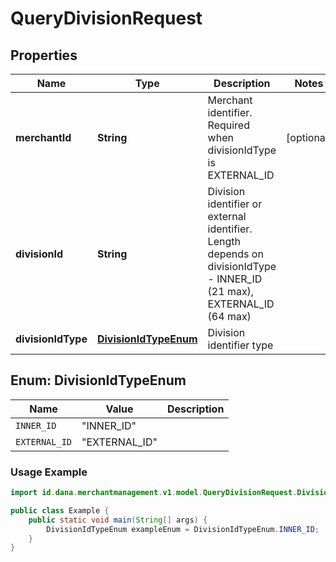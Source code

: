 

# QueryDivisionRequest


## Properties

| Name | Type | Description | Notes |
| - | - | - | - |
|**merchantId** | **String** | Merchant identifier. Required when divisionIdType is EXTERNAL_ID |  [optional] |
|**divisionId** | **String** | Division identifier or external identifier. Length depends on divisionIdType - INNER_ID (21 max), EXTERNAL_ID (64 max) |  |
|**divisionIdType** | [**DivisionIdTypeEnum**](#DivisionIdTypeEnum) | Division identifier type |  |


<a name="DivisionIdTypeEnum"></a>
## Enum: DivisionIdTypeEnum

| Name | Value | Description |
| - | - | - |
| `INNER_ID` | "INNER_ID" |  |
| `EXTERNAL_ID` | "EXTERNAL_ID" |  |

### Usage Example
```java
import id.dana.merchantmanagement.v1.model.QueryDivisionRequest.DivisionIdTypeEnum;

public class Example {
    public static void main(String[] args) {
        DivisionIdTypeEnum exampleEnum = DivisionIdTypeEnum.INNER_ID;
    }
}
```



